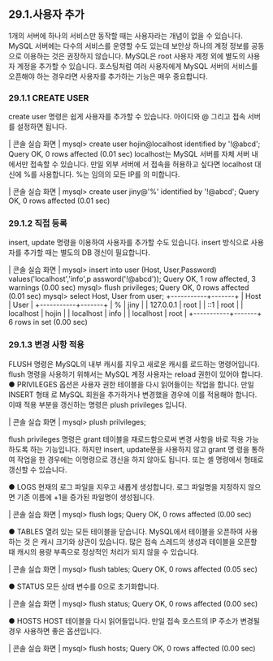 
## 29.1.사용자 추가 
1개의 서버에 하나의 서비스만 동작할 때는 사용자라는 개념이 없을 수 있습니다. MySQL 서버에는 다수의 서비스를 운영할 수도 있는데 보안상 하나의 계정 정보를 공동 으로 이용하는 것은 권장하지 않습니다. 
MySQL은 root 사용자 계정 외에 별도의 사용자 계정을 추가할 수 있습니다. 호스팅처럼 여러 사용자에게 MySQL 서버의 서비스를 오픈해야 하는 경우라면 사용자를 추가하는 기능은 매우 중요합니다. 

### 29.1.1 CREATE USER 
create user 명령은 쉽게 사용자를 추가할 수 있습니다. 아이디와 @ 그리고 접속 서버를 설정하면 됩니다. 

| 콘솔 실습 화면 | 
mysql> create user hojin@localhost identified by '!@abcd'; Query OK, 0 rows affected (0.01 sec) 
localhost는 MySQL 서버를 자체 서버 내에서만 접속할 수 있습니다. 만일 외부 서버에 서 접속을 허용하고 싶다면 localhost 대신에 %를 사용합니다. %는 임의의 모든 IP를 의 미합니다. 

| 콘솔 실습 화면 | 
mysql> create user jiny@'%' identified by '!@abcd'; Query OK, 0 rows affected (0.01 sec) 

### 29.1.2 직접 등록 
insert, update 명령을 이용하여 사용자를 추가할 수도 있습니다. insert 방식으로 사용 자를 추가할 때는 별도의 DB 갱신이 필요합니다. 

| 콘솔 실습 화면 | 
mysql> insert into user (Host, User,Password) values('localhost','info',p assword('!@abcd')); Query OK, 1 row affected, 3 warnings (0.00 sec) 
mysql> flush privileges; Query OK, 0 rows affected (0.01 sec) 
mysql> select Host, User from user; 
+-----------+-------+ | Host | User | +-----------+-------+ | % | jiny | | 127.0.0.1 | root | | ::1 | root | | localhost | hojin | | localhost | info | | localhost | root | +-----------+-------+ 6 rows in set (0.00 sec) 

### 29.1.3 변경 사항 적용 
FLUSH 명령은 MySQL의 내부 캐시를 지우고 새로운 캐시를 로드하는 명령어입니다. 
flush 명령을 사용하기 위해서는 MySQL 계정 사용자는 reload 권한이 있어야 합니다. 
● PRIVILEGES 
옵션은 사용자 권한 테이블을 다시 읽어들이는 작업을 합니다. 만일 INSERT 형태 
로 MySQL 회원을 추가하거나 변경했을 경우에 이를 적용해야 합니다. 
이때 적용 부분을 갱신하는 명령은 plush privileges 입니다. 

| 콘솔 실습 화면 | 
mysql> plush prilvileges; 

flush privileges 명령은 grant 테이블을 재로드함으로써 변경 사항을 바로 적용 가능하도록 하는 기능입니다. 하지만 insert, update문을 사용하지 않고 grant 명 령을 통하여 작업을 한 경우에는 이명령으로 갱신을 하지 않아도 됩니다. 
또는 셸 명령에서 형태로 갱신할 수 있습니다. 

● LOGS 
현재의 로그 파일을 지우고 새롭게 생성합니다. 로그 파일명을 지정하지 않으면 기존 이름에 +1을 증가된 파일명이 생성됩니다. 

| 콘솔 실습 화면 | 
mysql> flush logs; Query OK, 0 rows affected (0.00 sec) 

● TABLES 
열려 있는 모든 테이블을 닫습니다. MySQL에서 테이블을 오픈하여 사용하는 것 은 캐시 크기와 상관이 있습니다. 많은 접속 스레드의 생성과 테이블을 오픈할 때 캐시의 용량 부족으로 정상적인 처리가 되지 않을 수 있습니다. 

| 콘솔 실습 화면 | 
mysql> flush tables; Query OK, 0 rows affected (0.05 sec) 

● STATUS 
모든 상태 변수를 0으로 초기화합니다. 

| 콘솔 실습 화면 | 
mysql> flush status; Query OK, 0 rows affected (0.00 sec) 

● HOSTS 
HOST 테이블을 다시 읽어들입니다. 만일 접속 호스트의 IP 주소가 변경될 경우 사용하면 좋은 옵션입니다. 

| 콘솔 실습 화면 | 
mysql> flush hosts; Query OK, 0 rows affected (0.00 sec) 

